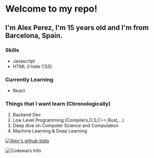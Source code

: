 # Welcome to my repo!
## I'm Alex Perez, I'm 15 years old and I'm from Barcelona, Spain.

### Skills
* Javascript
* HTML (I hate CSS)

### Currently Learning
* React

### Things that I want learn (Chronologically)
1. Backend Dev
2. Low Level Programming (Compilers,O.S,C++,Rust,...)
3. Deep dive on Computer Science and Computation
4. Machine Learning & Deep Learning

[![Alex's github stats](https://github-readme-stats.vercel.app/api?username=alexperez-cst)](https://github.com/anuraghazra/github-readme-stats)

![Codewars Info](https://www.codewars.com/users/alexperezcst/badges/large)
